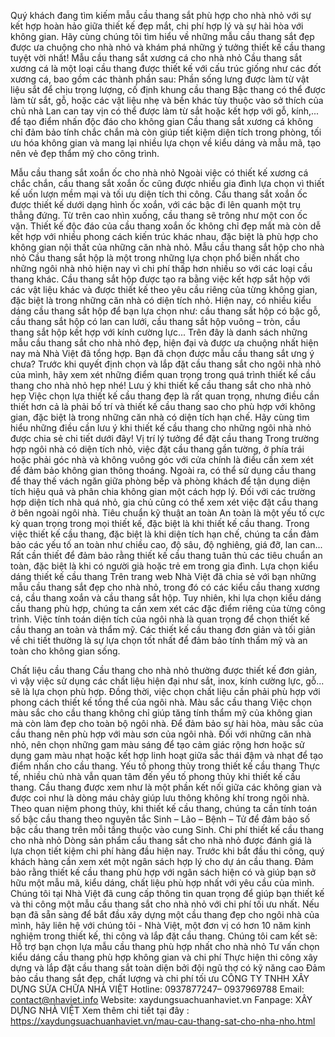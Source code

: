 Quý khách đang tìm kiếm mẫu cầu thang sắt phù hợp cho nhà nhỏ với sự kết hợp hoàn hảo giữa thiết kế đẹp mắt, chi phí hợp lý và sự hài hòa với không gian. Hãy cùng chúng tôi tìm hiểu về những mẫu cầu thang sắt đẹp được ưa chuộng cho nhà nhỏ và khám phá những ý tưởng thiết kế cầu thang tuyệt vời nhất!
Mẫu cầu thang sắt xương cá cho nhà nhỏ
Cầu thang sắt xương cá là một loại cầu thang được thiết kế với cấu trúc giống như các đốt xương cá, bao gồm các thành phần sau:
Phần sống lưng được làm từ vật liệu sắt để chịu trọng lượng, cố định khung cầu thang
Bậc thang có thể được làm từ sắt, gỗ, hoặc các vật liệu nhẹ và bền khác tùy thuộc vào sở thích của chủ nhà
Lan can tay vịn có thể được làm từ sắt hoặc kết hợp với gỗ, kính,... để tạo điểm nhấn độc đáo cho không gian
Cầu thang sắt xương cá không chỉ đảm bảo tính chắc chắn mà còn giúp tiết kiệm diện tích trong phòng, tối ưu hóa không gian và mang lại nhiều lựa chọn về kiểu dáng và mẫu mã, tạo nên vẻ đẹp thẩm mỹ cho công trình.

Mẫu cầu thang sắt xoắn ốc cho nhà nhỏ
Ngoài việc có thiết kế xương cá chắc chắn, cầu thang sắt xoắn ốc cũng được nhiều gia đình lựa chọn vì thiết kế uốn lượn mềm mại và tối ưu diện tích thi công. Cầu thang sắt xoắn ốc được thiết kế dưới dạng hình ốc xoắn, với các bậc đi lên quanh một trụ thẳng đứng. Từ trên cao nhìn xuống, cầu thang sẽ trông như một con ốc vặn.
Thiết kế độc đáo của cầu thang xoắn ốc không chỉ đẹp mắt mà còn dễ kết hợp với nhiều phong cách kiến trúc khác nhau, đặc biệt là phù hợp cho không gian nội thất của những căn nhà nhỏ.
Mẫu cầu thang sắt hộp cho nhà nhỏ
Cầu thang sắt hộp là một trong những lựa chọn phổ biến nhất cho những ngôi nhà nhỏ hiện nay vì chi phí thấp hơn nhiều so với các loại cầu thang khác. Cầu thang sắt hộp được tạo ra bằng việc kết hợp sắt hộp với các vật liệu khác và được thiết kế theo yêu cầu riêng của từng không gian, đặc biệt là trong những căn nhà có diện tích nhỏ.
Hiện nay, có nhiều kiểu dáng cầu thang sắt hộp để bạn lựa chọn như: cầu thang sắt hộp có bậc gỗ, cầu thang sắt hộp có lan can lưới, cầu thang sắt hộp vuông – tròn, cầu thang sắt hộp kết hợp với kính cường lực...
Trên đây là danh sách những mẫu cầu thang sắt cho nhà nhỏ đẹp, hiện đại và được ưa chuộng nhất hiện nay mà Nhà Việt đã tổng hợp. Bạn đã chọn được mẫu cầu thang sắt ưng ý chưa? Trước khi quyết định chọn và lắp đặt cầu thang sắt cho ngôi nhà nhỏ của mình, hãy xem xét những điểm quan trọng trong quá trình thiết kế cầu thang cho nhà nhỏ hẹp nhé!
Lưu ý khi thiết kế cầu thang sắt cho nhà nhỏ hẹp
Việc chọn lựa thiết kế cầu thang đẹp là rất quan trọng, nhưng điều cần thiết hơn cả là phải bố trí và thiết kế cầu thang sao cho phù hợp với không gian, đặc biệt là trong những căn nhà có diện tích hạn chế.
Hãy cùng tìm hiểu những điều cần lưu ý khi thiết kế cầu thang cho những ngôi nhà nhỏ được chia sẻ chi tiết dưới đây!
Vị trí lý tưởng để đặt cầu thang
Trong trường hợp ngôi nhà có diện tích nhỏ, việc đặt cầu thang gần tường, ở phía trái hoặc phải góc nhà và không vuông góc với cửa chính là điều cần xem xét để đảm bảo không gian thông thoáng. Ngoài ra, có thể sử dụng cầu thang để thay thế vách ngăn giữa phòng bếp và phòng khách để tận dụng diện tích hiệu quả và phân chia không gian một cách hợp lý.
Đối với các trường hợp diện tích nhà quá nhỏ, gia chủ cũng có thể xem xét việc đặt cầu thang ở bên ngoài ngôi nhà.
Tiêu chuẩn kỹ thuật an toàn
An toàn là một yếu tố cực kỳ quan trọng trong mọi thiết kế, đặc biệt là khi thiết kế cầu thang. Trong việc thiết kế cầu thang, đặc biệt là khi diện tích hạn chế, chúng ta cần đảm bảo các yếu tố an toàn như chiều cao, độ sâu, độ nghiêng, giá đỡ, lan can...
Rất cần thiết để đảm bảo rằng thiết kế cầu thang tuân thủ các tiêu chuẩn an toàn, đặc biệt là khi có người già hoặc trẻ em trong gia đình.
Lựa chọn kiểu dáng thiết kế cầu thang
Trên trang web Nhà Việt đã chia sẻ với bạn những mẫu cầu thang sắt đẹp cho nhà nhỏ, trong đó có các kiểu cầu thang xương cá, cầu thang xoắn và cầu thang sắt hộp. Tuy nhiên, khi lựa chọn kiểu dáng cầu thang phù hợp, chúng ta cần xem xét các đặc điểm riêng của từng công trình.
Việc tính toán diện tích của ngôi nhà là quan trọng để chọn thiết kế cầu thang an toàn và thẩm mỹ. Các thiết kế cầu thang đơn giản và tối giản về chi tiết thường là sự lựa chọn tốt nhất để đảm bảo tính thẩm mỹ và an toàn cho không gian sống.

Chất liệu cầu thang
Cầu thang cho nhà nhỏ thường được thiết kế đơn giản, vì vậy việc sử dụng các chất liệu hiện đại như sắt, inox, kính cường lực, gỗ... sẽ là lựa chọn phù hợp. Đồng thời, việc chọn chất liệu cần phải phù hợp với phong cách thiết kế tổng thể của ngôi nhà.
Màu sắc cầu thang
Việc chọn màu sắc cho cầu thang không chỉ giúp tăng tính thẩm mỹ của không gian mà còn làm đẹp cho toàn bộ ngôi nhà. Để đảm bảo sự hài hòa, màu sắc của cầu thang nên phù hợp với màu sơn của ngôi nhà. Đối với những căn nhà nhỏ, nên chọn những gam màu sáng để tạo cảm giác rộng hơn hoặc sử dụng gam màu nhạt hoặc kết hợp linh hoạt giữa sắc thái đậm và nhạt để tạo điểm nhấn cho cầu thang.
Yếu tố phong thủy trong thiết kế cầu thang
Thực tế, nhiều chủ nhà vẫn quan tâm đến yếu tố phong thủy khi thiết kế cầu thang.
Cầu thang được xem như là một phần kết nối giữa các không gian và được coi như là dòng máu chảy giúp lưu thông không khí trong ngôi nhà. Theo quan niệm phong thủy, khi thiết kế cầu thang, chúng ta cần tính toán số bậc cầu thang theo nguyên tắc Sinh – Lão – Bệnh – Tử để đảm bảo số bậc cầu thang trên mỗi tầng thuộc vào cung Sinh.
Chi phí thiết kế cầu thang cho nhà nhỏ
Dòng sản phẩm cầu thang sắt cho nhà nhỏ được đánh giá là lựa chọn tiết kiệm chi phí hàng đầu hiện nay. Trước khi bắt đầu thi công, quý khách hàng cần xem xét một ngân sách hợp lý cho dự án cầu thang.
Đảm bảo rằng thiết kế cầu thang phù hợp với ngân sách hiện có và giúp bạn sở hữu một mẫu mã, kiểu dáng, chất liệu phù hợp nhất với yêu cầu của mình.
Chúng tôi tại Nhà Việt đã cung cấp thông tin quan trọng để giúp bạn thiết kế và thi công một mẫu cầu thang sắt cho nhà nhỏ với chi phí tối ưu nhất. Nếu bạn đã sẵn sàng để bắt đầu xây dựng một cầu thang đẹp cho ngôi nhà của mình, hãy liên hệ với chúng tôi - Nhà Việt, một đơn vị có hơn 10 năm kinh nghiệm trong thiết kế, thi công và lắp đặt cầu thang.
Chúng tôi cam kết sẽ:
Hỗ trợ bạn chọn lựa mẫu cầu thang phù hợp nhất cho nhà nhỏ
Tư vấn chọn kiểu dáng cầu thang phù hợp không gian và chi phí
Thực hiện thi công xây dựng và lắp đặt cầu thang sắt toàn diện bởi đội ngũ thợ có kỹ năng cao
Đảm bảo cầu thang sắt đẹp, chất lượng và chi phí tối ưu
CÔNG TY TNHH XÂY DỰNG SỬA CHỮA NHÀ VIỆT
Hotline: 0937877247– 0937969788
Email: contact@nhaviet.info
Website: xaydungsuachuanhaviet.vn
Fanpage: XÂY DỰNG NHÀ VIỆT
Xem thêm chi tiết tại đây : https://xaydungsuachuanhaviet.vn/mau-cau-thang-sat-cho-nha-nho.html
